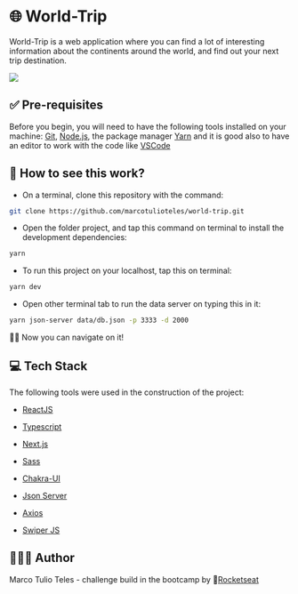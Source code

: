 

# 🌐 World-Trip

World-Trip is a web application where you can find a lot of interesting information about the continents around the world, and find out your next trip destination.



![](/public/images/screenshot-world-trip.gif)



## ✅ Pre-requisites

Before you begin, you will need to have the following tools installed on your machine: [Git](https://git-scm.com), [Node.js](https://nodejs.org/en/),  the package manager [Yarn](https://classic.yarnpkg.com/en/docs/install/#debian-stable) and it is good also to have an editor to work with the code like [VSCode](https://code.visualstudio.com/)

## 👀 How to see this work?

- On a terminal, clone this repository with the command:

```bash
git clone https://github.com/marcotulioteles/world-trip.git
```

- Open the folder project, and tap this command on terminal to install the development dependencies:

```bash
yarn
```

- To run this project on your localhost, tap this on terminal:

```bash
yarn dev
```

- Open other terminal tab to run the data server on typing this in it:

```bash
yarn json-server data/db.json -p 3333 -d 2000
```

🏄🏻 Now you can navigate on it!



## 💻 Tech Stack

The following tools were used in the construction of the project:

- [ReactJS](https://reactjs.org/)

- [Typescript](https://www.typescriptlang.org/)

- [Next.js](https://nextjs.org/)

- [Sass](https://sass-lang.com/)

- [Chakra-UI](https://chakra-ui.com/)

- [Json Server](https://www.npmjs.com/package/json-server)

- [Axios](https://github.com/axios/axios)

-  [Swiper JS](https://swiperjs.com/)

  

## 👨🏻‍💻 Author
Marco Tulio Teles - challenge build in the bootcamp by  🚀[Rocketseat](https://rocketseat.com.br/)

